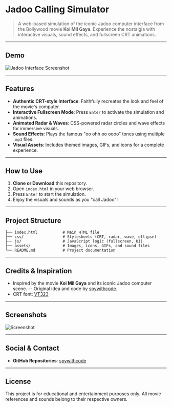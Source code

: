 
# Jadoo Calling Simulator

> A web-based simulation of the iconic Jadoo computer interface from the Bollywood movie **Koi Mil Gaya**. Experience the nostalgia with interactive visuals, sound effects, and fullscreen CRT animations.

---

## Demo
![Jadoo Interface Screenshot](https://github.com/spywithcode/Calling_Jaadoo/assets/83329806/9a3ff736-371d-4934-98eb-39a0a8bc6556)

---

## Features

- **Authentic CRT-style Interface**: Faithfully recreates the look and feel of the movie's computer.
- **Interactive Fullscreen Mode**: Press `Enter` to activate the simulation and animations.
- **Animated Radar & Waves**: CSS-powered radar circles and wave effects for immersive visuals.
- **Sound Effects**: Plays the famous "oo ohh oo oooo" tones using multiple `.mp3` files.
- **Visual Assets**: Includes themed images, GIFs, and icons for a complete experience.

---

## How to Use

1. **Clone or Download** this repository.
2. Open `index.html` in your web browser.
3. Press `Enter` to start the simulation.
4. Enjoy the visuals and sounds as you "call Jadoo"!

---

## Project Structure

```
├── index.html           # Main HTML file
├── css/                 # Stylesheets (CRT, radar, wave, ellipse)
├── js/                  # JavaScript logic (fullscreen, UI)
├── assets/              # Images, icons, GIFs, and sound files
└── README.md            # Project documentation
```

---

## Credits & Inspiration

- Inspired by the movie **Koi Mil Gaya** and its iconic Jadoo computer scene.
-- Original idea and code by [spywithcode](https://github.com/spywithcode?tab=repositories).
- CRT font: [VT323](https://fonts.google.com/specimen/VT323)

---

## Screenshots

![Screenshot](https://github.com/spywithcode/Calling_Jaadoo/assets/83329806/5feccada-a2e9-4092-b084-c03bbf85a5af)

---


## Social & Contact

- **GitHub Repositories**: [spywithcode](https://github.com/spywithcode?tab=repositories)

---

## License

This project is for educational and entertainment purposes only. All movie references and sounds belong to their respective owners.
